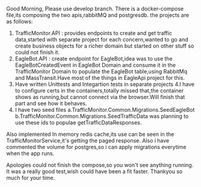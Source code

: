 Good Morning,
Please use develop branch.
There is a docker-compose file,its composing the two apis,rabbitMQ and postgresdb.
the projects are as follows:
1. TrafficMonitor.API : provides endpoints to create and get traffic data,started with separate project for each concern,wanted to go and create business objects for a richer domain but started on other stuff so could not finish it.    
2. EagleBot.API : create endpoint for EagleBot,idea was to use the EagleBotCreatedEvent in EagleBot Domain and consume it in the TrafficMonitor Domain to populate the EagleBot table,using RabbitMq and MassTransit.Have most of the things in EagleApi project for this.
3. Have written Unittests and Integartion tests in separate projects
4.I have to configure certs in the containers,totally missed that,the container shows as running,but cannot connect via the browser.Will finish that part and see how it behaves.
5. I have two seed files 
  a.TrafficMonitor.Common.Migrations.SeedEagleBot
  b.TrafficMonitor.Common.Migrations.SeedTrafficData
  was planning to use these ids to populae getTrafficDataResponses.

Also implemented In memory redis cache,its use can be seen in the TrafficMonitorService,it's getting the paged response.
Also i have commented the volume for postgres,so i can apply migrations everytime when the app runs.


Apologies could not finish the compose,so you won't see anything running.
It was a really good test,wish could have been a fit faster.
Thankyou so much for your time.
